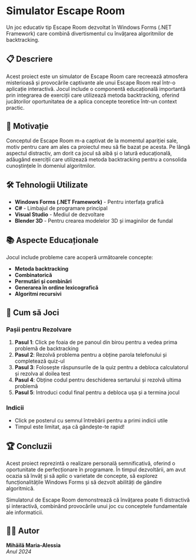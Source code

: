 # Simulator Escape Room

Un joc educativ tip Escape Room dezvoltat în Windows Forms (.NET Framework) care combină divertismentul cu învățarea algoritmilor de backtracking.

## 📋 Descriere

Acest proiect este un simulator de Escape Room care recreează atmosfera misterioasă și provocările captivante ale unui Escape Room real într-o aplicație interactivă. Jocul include o componentă educațională importantă prin integrarea de exerciții care utilizează metoda backtracking, oferind jucătorilor oportunitatea de a aplica concepte teoretice într-un context practic.

## 🎯 Motivație

Conceptul de Escape Room m-a captivat de la momentul apariției sale, motiv pentru care am ales ca proiectul meu să fie bazat pe acesta. Pe lângă aspectul distractiv, am dorit ca jocul să aibă și o latură educațională, adăugând exerciții care utilizează metoda backtracking pentru a consolida cunoștințele în domeniul algoritmilor.

## 🛠️ Tehnologii Utilizate

- **Windows Forms (.NET Framework)** - Pentru interfața grafică
- **C#** - Limbajul de programare principal
- **Visual Studio** - Mediul de dezvoltare
- **Blender 3D** - Pentru crearea modelelor 3D și imaginilor de fundal

## 📚 Aspecte Educaționale

Jocul include probleme care acoperă următoarele concepte:
- **Metoda backtracking**
- **Combinatorică**
- **Permutări și combinări**
- **Generarea în ordine lexicografică**
- **Algoritmi recursivi**

## 🎯 Cum să Joci

### Pașii pentru Rezolvare

1. **Pasul 1**: Click pe foaia de pe panoul din birou pentru a vedea prima problemă de backtracking
2. **Pasul 2**: Rezolvă problema pentru a obține parola telefonului și completează quiz-ul
3. **Pasul 3**: Folosește răspunsurile de la quiz pentru a debloca calculatorul și rezolva al doilea test
4. **Pasul 4**: Obține codul pentru deschiderea sertarului și rezolvă ultima problemă
5. **Pasul 5**: Introduci codul final pentru a debloca ușa și a termina jocul

### Indicii
- Click pe posterul cu semnul întrebării pentru a primi indicii utile
- Timpul este limitat, așa că gândește-te rapid!

## 🏆 Concluzii

Acest proiect reprezintă o realizare personală semnificativă, oferind o oportunitate de perfecționare în programare. În timpul dezvoltării, am avut ocazia să învăț și să aplic o varietate de concepte, să explorez funcționalitățile Windows Forms și să dezvolt abilități de gândire algoritmică.

Simulatorul de Escape Room demonstrează că învățarea poate fi distractivă și interactivă, combinând provocările unui joc cu conceptele fundamentale ale informaticii.

## 👨‍🎓 Autor

**Mihăilă Maria-Alessia**  
*Anul 2024*
